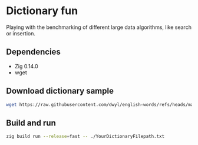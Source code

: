 # Dictionary fun
Playing with the benchmarking of different large data algorithms, like search or insertion.

## Dependencies
* Zig 0.14.0
* wget

## Download dictionary sample
```sh
wget https://raw.githubusercontent.com/dwyl/english-words/refs/heads/master/words_alpha.txt
```

## Build and run
```sh
zig build run --release=fast -- ./YourDictionaryFilepath.txt
```
